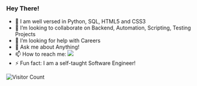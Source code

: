 ### Hey There!

- 🔭 I am well versed in Python, SQL, HTML5 and CSS3
- 👯 I’m looking to collaborate on Backend, Automation, Scripting, Testing Projects
- 🤔 I’m looking for help with Careers
- 💬 Ask me about Anything!
- 📫 How to reach me: <a href="https://twitter.com/intent/follow?screen_name=Kushal_Bhatia&tw_p=followbutton"><img src="https://img.shields.io/twitter/follow/Kushal_Bhatia?label=%40Kushal_Bhatia&style=social"></a>
- ⚡ Fun fact: I am a self-taught Software Engineer!

![Visitor Count](https://profile-counter.glitch.me/{kushalbhatia}/count.svg)
